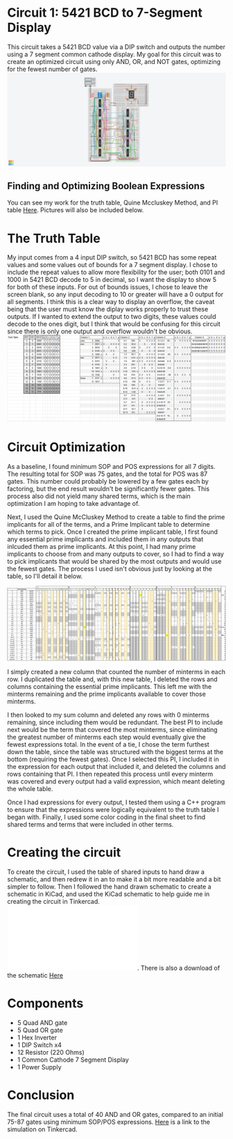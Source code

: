 # Circuit 1: 5421 BCD to 7-Segment Display
This circuit takes a 5421 BCD value via a DIP switch and outputs the number using a 7 segment common cathode display.
My goal for this circuit was to create an optimized circuit using only AND, OR, and NOT gates, optimizing for the fewest number of gates.
![Tinkercad 5421-BCD Circuit](Tinkercad.png)

## Finding and Optimizing Boolean Expressions
You can see my work for the truth table, Quine Mccluskey Method, and PI table [Here](https://docs.google.com/spreadsheets/d/1PlTn39krXxWB7WWezo5svpjv6j29pWgZNtsgPc2RA4U/edit?usp=sharing). Pictures will also be included below.

# The Truth Table
My input comes from a 4 input DIP switch, so 5421 BCD has some repeat values and some values out of bounds for a 7 segment display. 
I chose to include the repeat values to allow more flexibility for the user; both 0101 and 1000 in 5421 BCD decode to 5 in decimal, so I want the display to show 5 for both of these inputs.
For out of bounds issues, I chose to leave the screen blank, so any input decoding to 10 or greater will have a 0 output for all segments. 
I think this is a clear way to display an overflow, the caveat being that the user must know the diplay works properly to trust these outputs. 
If I wanted to extend the output to two digits, these values could decode to the ones digit, but I think that would be confusing for this circuit since there is only one output and overflow wouldn't be obvious.
![Truth Table and Quine McCluskey Method](TruthTable&QuineMcCluskey.png)

# Circuit Optimization
As a baseline, I found minimum SOP and POS expressions for all 7 digits. The resulting total for SOP was 75 gates, and the total for POS was 87 gates. 
This number could probably be lowered by a few gates each by factoring, but the end result wouldn't be significantly fewer gates.
This process also did not yield many shared terms, which is the main optimization I am hoping to take advantage of.

Next, I used the Quine McCluskey Method to create a table to find the prime implicants for all of the terms, and a Prime Implicant table to determine which terms to pick.
Once I created the prime implicant table, I first found any essential prime implicants and included them in any outputs that inlcuded them as prime implicants.
At this point, I had many prime implicants to choose from and many outputs to cover, so I had to find a way to pick implicants that would be shared by the most outputs and would use the fewest gates.
The process I used isn't obvious just by looking at the table, so I'll detail it below.

![Prime Implicant Table](PITable.png)

I simply created a new column that counted the number of minterms in each row. I duplicated the table and, with this new table, I deleted the rows and columns containing the essential prime implicants.
This left me with the minterms remaining and the prime implicants available to cover those minterms. 

I then looked to my sum column and deleted any rows with 0 minterms remaining, since including them would be redundant.
The best PI to include next would be the term that covered the most minterms, since eliminating the greatest number of minterms each step would eventually give the fewest expressions total.
In the event of a tie, I chose the term furthest down the table, since the table was structured with the biggest terms at the bottom (requiring the fewest gates).
Once I selected this PI, I included it in the expression for each output that included it, and deleted the columns and rows containing that PI.
I then repeated this process until every minterm was covered and every output had a valid expression, which meant deleting the whole table.

Once I had expressions for every output, I tested them using a C++ program to ensure that the expressions were logically equivalent to the truth table I began with.
Finally, I used some color coding in the final sheet to find shared terms and terms that were included in other terms.

# Creating the circuit
To create the circuit, I used the table of shared inputs to hand draw a schematic, and then redrew it in an to make it a bit more readable and a bit simpler to follow. Then I followed the hand drawn schematic to create a schematic in KiCad, and used the KiCad schematic to help guide me in creating the circuit in Tinkercad.
![Picture of the Schematic](schematic.pdf). There is also a download of the schematic [Here](5421BCDml.kicad_sch)

# Components
- 5  Quad AND gate
- 5  Quad OR gate
- 1  Hex Inverter
- 1  DIP Switch x4
- 12 Resistor (220 Ohms)
- 1  Common Cathode 7 Segment Display
- 1 Power Supply

# Conclusion
The final circuit uses a total of 40 AND and OR gates, compared to an initial 75-87 gates using minimum SOP/POS expressions.
[Here](https://www.tinkercad.com/things/4kPxVabsNLW-5421-bcd-remake/editel?returnTo=https%3A%2F%2Fwww.tinkercad.com%2Fdashboard&sharecode=_6BM1DAdI0ck2eHCospywFPOuaUR5FpEVtD0ISYW5iE) 
is a link to the simulation on Tinkercad.
